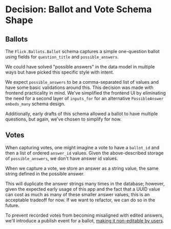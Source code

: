 # Decision: Ballot and Vote Schema Shape

## Ballots

The `Flick.Ballots.Ballot` schema captures a simple one-question ballot using fields for `question_title` and `possible_answers`.

We could have solved "possible answers" in the data model in multiple ways but have picked this specific style with intent.

We expect `possible_answers` to be a comma-separated list of values and have some basic validations around this. This decision was made with frontend practicality in mind. We've simplified the frontend UI by eliminating the need for a second layer of `inputs_for` for an alternative `PossibleAnswer` `embeds_many` schema design.

Additionally, early drafts of this schema allowed a ballot to have multiple questions, but again, we've chosen to simplify for now.

## Votes

When capturing votes, one might imagine a vote to have a `ballot_id` and then a list of ordered `answer_id` values. Given the above-described storage of `possible_answers`, we don't have answer id values. 

When we capture a vote, we store an answer as a string value, the same string defined in the possible answer. 

This will duplicate the answer strings many times in the database; however, given the expected early usage of this app and the fact that a UUID value can cost as much as many of these smaller answer values, this is an acceptable tradeoff for now. If we want to refactor, we can do so in the future.

To prevent recorded votes from becoming misaligned with edited answers, we'll introduce a publish event for a ballot, [making it non-editable by users](https://github.com/zorn/flick/issues/13).
